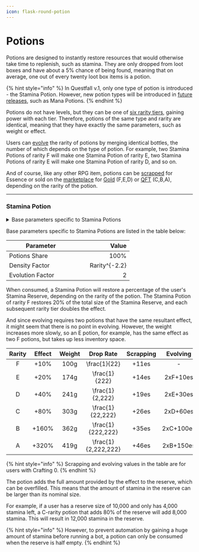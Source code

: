 ```yaml
---
icon: flask-round-potion
---
```


# Potions

Potions are designed to instantly restore resources that would otherwise take time to replenish, such as stamina. They are only dropped from loot boxes and have about a 5% chance of being found, meaning that on average, one out of every twenty loot box items is a potion.

{% hint style="info" %}
In Questfall v.1, only one type of potion is introduced - the Stamina Potion. However, new potion types will be introduced in [future releases](../../../roadmap/future-versions.md), such as Mana Potions.
{% endhint %}

Potions do not have levels, but they can be one of [six rarity tiers](./#item-rarity), gaining power with each tier. Therefore, potions of the same type and rarity are identical, meaning that they have exactly the same parameters, such as weight or effect.

Users can [evolve](../rpg-attributes/crafting.md#evolving) the rarity of potions by merging identical bottles, the number of which depends on the type of potion. For example, two Stamina Potions of rarity F will make one Stamina Potion of rarity E, two Stamina Potions of rarity E will make one Stamina Potion of rarity D, and so on.

And of course, like any other RPG item, potions can be [scrapped](../rpg-attributes/crafting.md#scrapping) for Essence or sold on the [marketplace](../../../infrastructure/marketplace.md) for [Gold](../../../assets/gold-in-game.md) (F,E,D) or [QFT](../../../assets/questfall-tokens-qft.md) (C,B,A), depending on the rarity of the potion.

***

### Stamina Potion

<details>

<summary>Base parameters specific to Stamina Potions</summary>

* Potions Share: 100%
* Density Factor: $$Rarity^{-2.2}$$
* Evolution Factor: 2

</details>



Base parameters specific to Stamina Potions are listed in the table below:

<table><thead><tr><th width="171">Parameter</th><th width="130" align="right" valign="middle">Value</th></tr></thead><tbody><tr><td>Potions Share</td><td align="right" valign="middle">100%</td></tr><tr><td>Density Factor</td><td align="right" valign="middle"><span class="math">Rarity^{-2.2}</span></td></tr><tr><td>Evolution Factor</td><td align="right" valign="middle">2</td></tr></tbody></table>

When consumed, a Stamina Potion will restore a percentage of the user's Stamina Reserve, depending on the rarity of the potion. The Stamina Potion of rarity F restores 20% of the total size of the Stamina Reserve, and each subsequent rarity tier doubles the effect.&#x20;

And since evolving requires two potions that have the same resultant effect, it might seem that there is no point in evolving. However, the weight increases more slowly, so an E potion, for example, has the same effect as two F potions, but takes up less inventory space.

<table><thead><tr><th width="91" align="center">Rarity</th><th width="87" align="center">Effect</th><th width="83" align="center">Weight </th><th width="105" align="center">Drop Rate</th><th width="105" align="center">Scrapping</th><th width="115" align="center">Evolving</th></tr></thead><tbody><tr><td align="center">F</td><td align="center">+10%</td><td align="center">100g</td><td align="center"><span class="math">\frac{1}{22}</span></td><td align="center">+11es</td><td align="center">-</td></tr><tr><td align="center">E</td><td align="center">+20%</td><td align="center">174g</td><td align="center"><span class="math">\frac{1}{222}</span></td><td align="center">+14es</td><td align="center">2xF+10es</td></tr><tr><td align="center">D</td><td align="center">+40%</td><td align="center">241g</td><td align="center"><span class="math">\frac{1}{2,222}</span></td><td align="center">+19es</td><td align="center">2xE+30es</td></tr><tr><td align="center">C</td><td align="center">+80%</td><td align="center">303g</td><td align="center"><span class="math">\frac{1}{22,222}</span></td><td align="center">+26es</td><td align="center">2xD+60es</td></tr><tr><td align="center">B</td><td align="center">+160%</td><td align="center">362g</td><td align="center"><span class="math">\frac{1}{222,222}</span></td><td align="center">+35es</td><td align="center">2xC+100es</td></tr><tr><td align="center">A</td><td align="center">+320%</td><td align="center">419g</td><td align="center"><span class="math">\frac{1}{2,222,222}</span></td><td align="center">+46es</td><td align="center">2xB+150es</td></tr></tbody></table>

{% hint style="info" %}
Scrapping and evolving values in the table are for users with Crafting 0.
{% endhint %}

The potion adds the full amount provided by the effect to the reserve, which can be overfilled. This means that the amount of stamina in the reserve can be larger than its nominal size.

For example, if a user has a reserve size of 10,000 and only has 4,000 stamina left, a C-rarity potion that adds 80% of the reserve will add 8,000 stamina. This will result in 12,000 stamina in the reserve.

{% hint style="info" %}
However, to prevent automation by gaining a huge amount of stamina before running a bot, a potion can only be consumed when the reserve is half empty.
{% endhint %}
